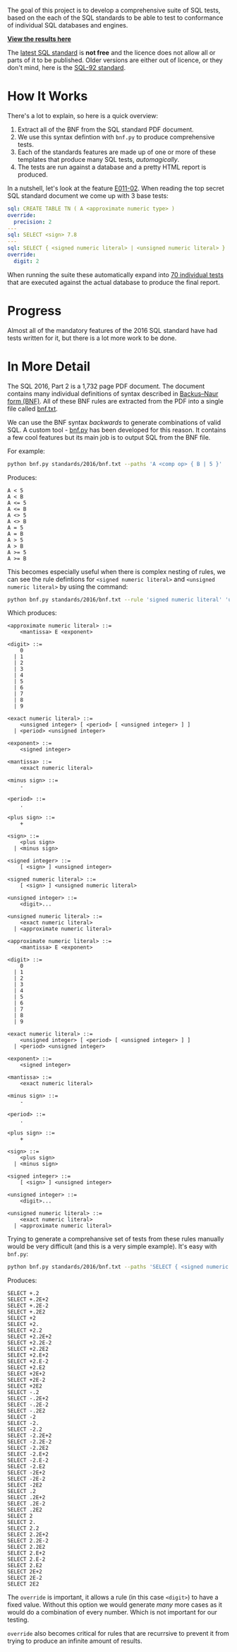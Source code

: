 The goal of this project is to develop a comprehensive suite of SQL tests, based
on the each of the SQL standards to be able to test to conformance of individual
SQL databases and engines.

[**View the results here**](http://htmlpreview.github.io/?https://github.com/elliotchance/sqltest/blob/master/index.html)

The [latest SQL standard](https://www.iso.org/standard/63556.html) is **not
free** and the licence does not allow all or parts of it to be published. Older
versions are either out of licence, or they don't mind, here is the
[SQL-92 standard](https://www.contrib.andrew.cmu.edu/~shadow/sql/sql1992.txt).


How It Works
============

There's a lot to explain, so here is a quick overview:

1. Extract all of the BNF from the SQL standard PDF document.
2. We use this syntax defintion with `bnf.py` to produce comprehensive tests.
3. Each of the standards features are made up of one or more of these templates
   that produce many SQL tests, *automagically*.
4. The tests are run against a database and a pretty HTML report is produced.

In a nutshell, let's look at the feature [E011-02](https://github.com/elliotchance/sqltest/blob/master/standards/2016/E/E011-02.yml). When reading
the top secret SQL standard document we come up with 3 base tests:

```yml
sql: CREATE TABLE TN ( A <approximate numeric type> )
override:
  precision: 2
---
sql: SELECT <sign> 7.8
---
sql: SELECT { <signed numeric literal> | <unsigned numeric literal> }
override:
  digit: 2
```

When running the suite these automatically expand into
[70 individual tests](https://github.com/elliotchance/sqltest/blob/master/standards/2016/E/E011-02.tests.yml)
that are executed against the actual database to produce the final report.


Progress
========

Almost all of the mandatory features of the 2016 SQL standard have had tests
written for it, but there is a lot more work to be done.


In More Detail
==============

The SQL 2016, Part 2 is a 1,732 page PDF document. The document contains many
individual definitions of syntax described in
[Backus–Naur form (BNF)](https://en.wikipedia.org/wiki/Backus–Naur_form). All of
these BNF rules are extracted from the PDF into a single file called
[bnf.txt](https://github.com/elliotchance/sqltest/blob/master/standards/2016/bnf.txt).

We can use the BNF syntax *backwards* to generate combinations of valid SQL. A
custom tool -
[bnf.py](https://github.com/elliotchance/sqltest/blob/master/bnf.py) has been
developed for this reason. It contains a few cool features but its main job is
to output SQL from the BNF file.

For example:

```bash
python bnf.py standards/2016/bnf.txt --paths 'A <comp op> { B | 5 }'
```

Produces:

```
A < 5
A < B
A <= 5
A <= B
A <> 5
A <> B
A = 5
A = B
A > 5
A > B
A >= 5
A >= B
```

This becomes especially useful when there is complex nesting of rules, we can
see the rule defintions for `<signed numeric literal>` and
`<unsigned numeric literal>` by using the command:

```bash
python bnf.py standards/2016/bnf.txt --rule 'signed numeric literal' 'unsigned numeric literal' --subrules
```

Which produces:

```bnf
<approximate numeric literal> ::=
    <mantissa> E <exponent>

<digit> ::=
    0
  | 1
  | 2
  | 3
  | 4
  | 5
  | 6
  | 7
  | 8
  | 9

<exact numeric literal> ::=
    <unsigned integer> [ <period> [ <unsigned integer> ] ]
  | <period> <unsigned integer>

<exponent> ::=
    <signed integer>

<mantissa> ::=
    <exact numeric literal>

<minus sign> ::=
    -

<period> ::=
    .

<plus sign> ::=
    +

<sign> ::=
    <plus sign>
  | <minus sign>

<signed integer> ::=
    [ <sign> ] <unsigned integer>

<signed numeric literal> ::=
    [ <sign> ] <unsigned numeric literal>

<unsigned integer> ::=
    <digit>...

<unsigned numeric literal> ::=
    <exact numeric literal>
  | <approximate numeric literal>

<approximate numeric literal> ::=
    <mantissa> E <exponent>

<digit> ::=
    0
  | 1
  | 2
  | 3
  | 4
  | 5
  | 6
  | 7
  | 8
  | 9

<exact numeric literal> ::=
    <unsigned integer> [ <period> [ <unsigned integer> ] ]
  | <period> <unsigned integer>

<exponent> ::=
    <signed integer>

<mantissa> ::=
    <exact numeric literal>

<minus sign> ::=
    -

<period> ::=
    .

<plus sign> ::=
    +

<sign> ::=
    <plus sign>
  | <minus sign>

<signed integer> ::=
    [ <sign> ] <unsigned integer>

<unsigned integer> ::=
    <digit>...

<unsigned numeric literal> ::=
    <exact numeric literal>
  | <approximate numeric literal>
```

Trying to generate a comprehansive set of tests from these rules manually would
be very difficult (and this is a very simple example). It's easy with `bnf.py`:

```bash
python bnf.py standards/2016/bnf.txt --paths 'SELECT { <signed numeric literal> | <unsigned numeric literal> }' --override 'digit=2'
```

Produces:

```
SELECT +.2
SELECT +.2E+2
SELECT +.2E-2
SELECT +.2E2
SELECT +2
SELECT +2.
SELECT +2.2
SELECT +2.2E+2
SELECT +2.2E-2
SELECT +2.2E2
SELECT +2.E+2
SELECT +2.E-2
SELECT +2.E2
SELECT +2E+2
SELECT +2E-2
SELECT +2E2
SELECT -.2
SELECT -.2E+2
SELECT -.2E-2
SELECT -.2E2
SELECT -2
SELECT -2.
SELECT -2.2
SELECT -2.2E+2
SELECT -2.2E-2
SELECT -2.2E2
SELECT -2.E+2
SELECT -2.E-2
SELECT -2.E2
SELECT -2E+2
SELECT -2E-2
SELECT -2E2
SELECT .2
SELECT .2E+2
SELECT .2E-2
SELECT .2E2
SELECT 2
SELECT 2.
SELECT 2.2
SELECT 2.2E+2
SELECT 2.2E-2
SELECT 2.2E2
SELECT 2.E+2
SELECT 2.E-2
SELECT 2.E2
SELECT 2E+2
SELECT 2E-2
SELECT 2E2
```

The `override` is important, it allows a rule (in this case `<digit>`) to have a
fixed value. Without this option we would generate *many* more cases as it would
do a combination of every number. Which is not important for our testing.

`override` also becomes critical for rules that are recurrsive to prevent it
from trying to produce an infinite amount of results.
